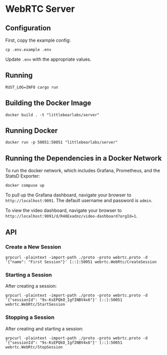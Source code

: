 # WebRTC Server

## Configuration
First, copy the example config:
```shell
cp .env.example .env
```
Update `.env` with the appropriate values.


## Running
```shell
RUST_LOG=INFO cargo run
```

## Building the Docker Image
```shell
docker build . -t "littlebearlabs/server"
```

## Running Docker
```shell
docker run -p 50051:50051 "littlebearlabs/server"
```

## Running the Dependencies in a Docker Network
To run the docker network, which includes Grafana, Prometheus, and the StatsD Exporter:
```shell
docker compuse up
```

To pull up the Grafana dashboard, navigate your browser to `http://localhost:9091`.  The default username and password is `admin`.

To view the video dashboard, navigate your browser to `http://localhost:9091/d/R48Exadnz/video-dashboard?orgId=1`.

## API

### Create a New Session
```shell
grpcurl -plaintext -import-path ./proto -proto webrtc.proto -d '{"name": "First Session"}' [::]:50051 webrtc.WebRtc/CreateSession
```

### Starting a Session
After creating a session:

```shell
grpcurl -plaintext -import-path ./proto -proto webrtc.proto -d '{"sessionId": "9s-KsEPQkO_IgfINBV4x6"}' [::]:50051 webrtc.WebRtc/StartSession
```

### Stopping a Session
After creating and starting a session:

```shell
grpcurl -plaintext -import-path ./proto -proto webrtc.proto -d '{"sessionId": "9s-KsEPQkO_IgfINBV4x6"}' [::]:50051 webrtc.WebRtc/StopSession
```

